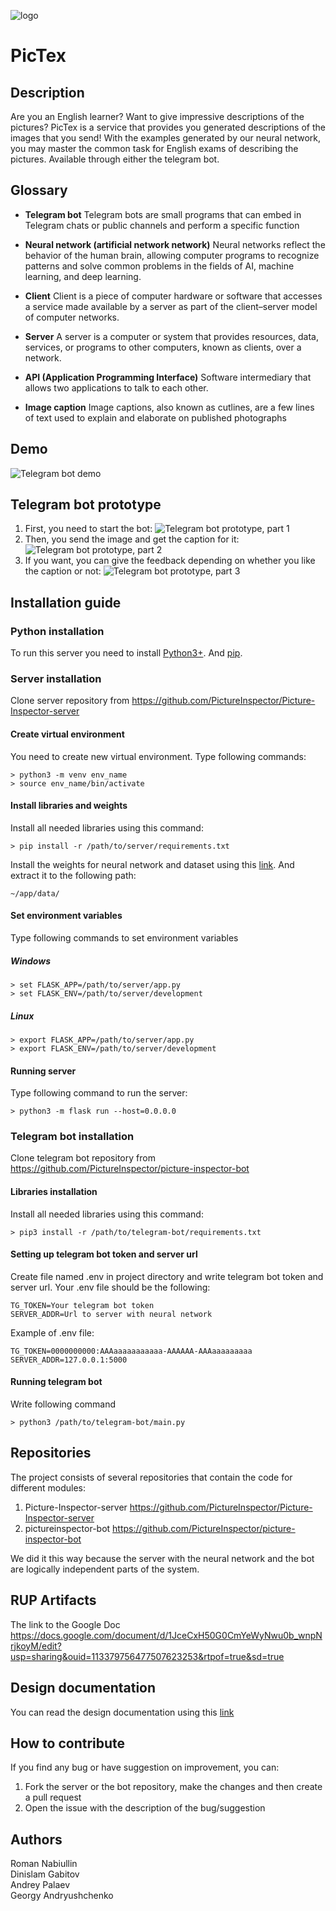 ![logo](pictex.png "logo")

# PicTex
## Description
Are you an English learner? Want to give impressive descriptions of the pictures? 
PicTex is a service that provides you generated descriptions of the images that you send!
With the examples generated by our neural network, you may master the common task for English exams of describing the pictures.
Available through either the telegram bot.  

## Glossary
- __Telegram bot__
    Telegram bots are small programs that can embed in Telegram chats or public channels and perform a specific function
- __Neural network (artificial network network)__
    Neural networks reflect the behavior of the human brain, allowing computer programs to recognize patterns and solve common problems in the fields of AI, machine learning, and deep learning.

- __Client__
    Client is a piece of computer hardware or software that accesses a service made available by a server as part of the client–server model of computer networks.
- __Server__
    A server is a computer or system that provides resources, data, services, or programs to other computers, known as clients, over a network.
- __API (Application Programming Interface)__
    Software intermediary that allows two applications to talk to each other.
- __Image caption__
    Image captions, also known as cutlines, are a few lines of text used to explain and elaborate on published photographs
  
## Demo
![Telegram bot demo](Demo.gif "Telegram bot demo")

## Telegram bot prototype
1. First, you need to start the bot:
![Telegram bot prototype, part 1](bot_prototype1.png "Telegram bot prototype, part 1")
2. Then, you send the image and get the caption for it: 
![Telegram bot prototype, part 2](bot_prototype2.png "Telegram bot prototype, part 2")
3. If you want, you can give the feedback depending on whether you like the caption or not:
![Telegram bot prototype, part 3](bot_prototype3.png "Telegram bot prototype, part 3")

## Installation guide

### Python installation

To run this server you need to install [Python3+](https://realpython.com/installing-python/).
And [pip](https://pip.pypa.io/en/stable/installation/).

### Server installation

Clone server repository from https://github.com/PictureInspector/Picture-Inspector-server

#### Create virtual environment

You need to create new virtual environment. Type following commands:
```shell script
> python3 -m venv env_name
> source env_name/bin/activate
```

#### Install libraries and weights

Install all needed libraries using this command:
```shell script
> pip install -r /path/to/server/requirements.txt
```
Install the weights for neural network and dataset using this [link](https://drive.google.com/file/d/1mj239x6k7s1S5kljo-3hoyXEro5kKfRE/view?usp=sharing). And extract it to the following path:
```shell script
~/app/data/
```

#### Set environment variables

Type following commands to set environment variables

##### Windows

```shell
> set FLASK_APP=/path/to/server/app.py
> set FLASK_ENV=/path/to/server/development
```

##### Linux

```shell
> export FLASK_APP=/path/to/server/app.py
> export FLASK_ENV=/path/to/server/development
```

#### Running server

Type following command to run the server:
```shell script
> python3 -m flask run --host=0.0.0.0
```

### Telegram bot installation
 
Clone telegram bot repository from https://github.com/PictureInspector/picture-inspector-bot

#### Libraries installation
Install all needed libraries using this command:
```shell script
> pip3 install -r /path/to/telegram-bot/requirements.txt
```

#### Setting up telegram bot token and server url

Create file named .env in project directory and write telegram bot token and server url. Your .env file should be the following:

```text
TG_TOKEN=Your telegram bot token
SERVER_ADDR=Url to server with neural network
```

Example of .env file:

```text
TG_TOKEN=0000000000:AAAaaaaaaaaaaa-AAAAAA-AAAaaaaaaaaa
SERVER_ADDR=127.0.0.1:5000
```

#### Running telegram bot

Write following command

```shell script
> python3 /path/to/telegram-bot/main.py
```

## Repositories
The project consists of several repositories that contain the code for different modules:
1. Picture-Inspector-server
https://github.com/PictureInspector/Picture-Inspector-server
2. pictureinspector-bot
https://github.com/PictureInspector/picture-inspector-bot
   
We did it this way because the server with the neural network and the bot are logically independent parts of the system.

## RUP Artifacts
The link to the Google Doc
https://docs.google.com/document/d/1JceCxH50G0CmYeWyNwu0b_wnpNrjkoyM/edit?usp=sharing&ouid=113379756477507623253&rtpof=true&sd=true

## Design documentation
You can read the design documentation using this [link](Documentation.md)

## How to contribute
If you find any bug or have suggestion on improvement, you can:
1. Fork the server or the bot repository, make the changes and then create a pull request
2. Open the issue with the description of the bug/suggestion

## Authors
Roman Nabiullin  
Dinislam Gabitov  
Andrey Palaev  
Georgy Andryushchenko  


